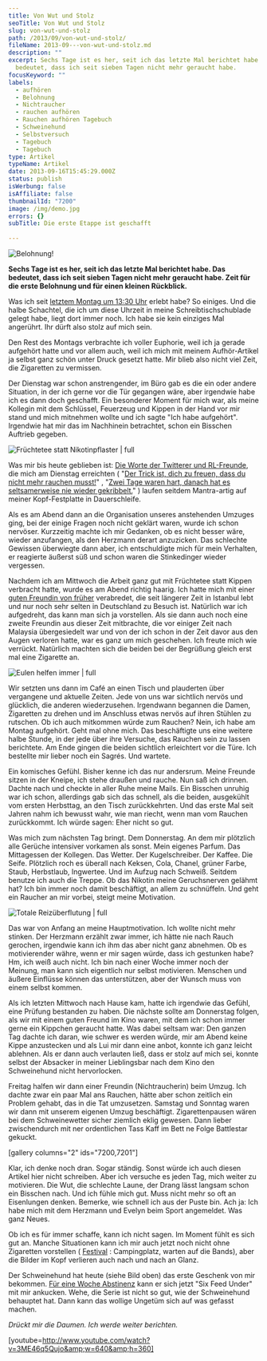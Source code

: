 ```yaml
---
title: Von Wut und Stolz
seoTitle: Von Wut und Stolz
slug: von-wut-und-stolz
path: /2013/09/von-wut-und-stolz/
fileName: 2013-09---von-wut-und-stolz.md
description: ""
excerpt: Sechs Tage ist es her, seit ich das letzte Mal berichtet habe. Das
  bedeutet, dass ich seit sieben Tagen nicht mehr geraucht habe.
focusKeyword: ""
labels:
  - aufhören
  - Belohnung
  - Nichtraucher
  - rauchen aufhören
  - Rauchen aufhören Tagebuch
  - Schweinehund
  - Selbstversuch
  - Tagebuch
  - Tagebuch
type: Artikel
typeName: Artikel
date: 2013-09-16T15:45:29.000Z
status: publish
isWerbung: false
isAffiliate: false
thumbnailId: "7200"
image: /img/demo.jpg
errors: {}
subTitle: Die erste Etappe ist geschafft
  
---
```


![Belohnung!](http://cardamonchai.files.wordpress.com/2013/09/9769518254_c7376914be_o.jpg?w=300 "Belohnung!")

**Sechs Tage ist es her, seit ich das letzte Mal berichtet habe. Das bedeutet,
dass ich seit sieben Tagen nicht mehr geraucht habe. Zeit für die erste
Belohnung und für einen kleinen Rückblick.**

Was ich seit
[letztem Montag um 13:30 Uhr](//2013/09/09/mein-pakt-mit-dem-schweinehund/)
erlebt habe? So einiges. Und die halbe Schachtel, die ich um diese Uhrzeit in
meine Schreibtischschublade gelegt habe, liegt dort immer noch. Ich habe sie
kein einziges Mal angerührt. Ihr dürft also stolz auf mich sein.

Den Rest des Montags verbrachte ich voller Euphorie, weil ich ja gerade
aufgehört hatte und vor allem auch, weil ich mich mit meinem Aufhör-Artikel ja
selbst ganz schön unter Druck gesetzt hatte. Mir blieb also nicht viel Zeit, die
Zigaretten zu vermissen.

Der Dienstag war schon anstrengender, im Büro gab es die ein oder andere
Situation, in der ich gerne vor die Tür gegangen wäre, aber irgendwie habe ich
es dann doch geschafft. Ein besonderer Moment für mich war, als meine Kollegin
mit dem Schlüssel, Feuerzeug und Kippen in der Hand vor mir stand und mich
mitnehmen wollte und ich sagte "Ich habe aufgehört". Irgendwie hat mir das im
Nachhinein betrachtet, schon ein Bisschen Auftrieb gegeben.

![Früchtetee statt Nikotinpflaster | full](http://cardamonchai.files.wordpress.com/2013/09/tc3bcren.jpg "Früchtetee statt Nikotinpflaster")

Was mir bis heute geblieben ist:
[Die Worte der Twitterer und RL-Freunde](//2013/09/10/der-trick-ist-dich-zu-freuen-dass-du-nicht-mehr-rauchen-musst/),
die mich am Dienstag erreichten (
"[Der Trick ist, dich zu freuen, dass du nicht mehr rauchen musst!](https://twitter.com/Patoempf)"
,
"[Zwei Tage waren hart, danach hat es seltsamerweise nie wieder gekribbelt.](https://twitter.com/twittschicat)"
) laufen seitdem Mantra-artig auf meiner Kopf-Festplatte in Dauerschleife.

Als es am Abend dann an die Organisation unseres anstehenden Umzuges ging, bei
der einige Fragen noch nicht geklärt waren, wurde ich schon nervöser. Kurzzeitig
machte ich mir Gedanken, ob es nicht besser wäre, wieder anzufangen, als den
Herzmann derart anzuzicken. Das schlechte Gewissen überwiegte dann aber, ich
entschuldigte mich für mein Verhalten, er reagierte äußerst süß und schon waren
die Stinkedinger wieder vergessen.

Nachdem ich am Mittwoch die Arbeit ganz gut mit Früchtetee statt Kippen
verbracht hatte, wurde es am Abend richtig haarig. Ich hatte mich mit einer
[guten Freundin von früher](//2013/06/05/istanbul-mit-anderen-augen/)
verabredet, die seit längerer Zeit in Istanbul lebt und nur noch sehr selten in
Deutschland zu Besuch ist. Natürlich war ich aufgedreht, das kann man sich ja
vorstellen. Als sie dann auch noch eine zweite Freundin aus dieser Zeit
mitbrachte, die vor einiger Zeit nach Malaysia übergesiedelt war und von der ich
schon in der Zeit davor aus den Augen verloren hatte, war es ganz um mich
geschehen. Ich freute mich wie verrückt. Natürlich machten sich die beiden bei
der Begrüßung gleich erst mal eine Zigarette an.

![Eulen helfen immer | full](http://cardamonchai.files.wordpress.com/2013/09/eulen.jpg "Eulen helfen immer")

Wir setzten uns dann im Café an einen Tisch und plauderten über vergangene und
aktuelle Zeiten. Jede von uns war sichtlich nervös und glücklich, die anderen
wiederzusehen. Irgendwann begannen die Damen, Zigaretten zu drehen und im
Anschluss etwas nervös auf ihren Stühlen zu rutschen. Ob ich auch mitkommen
würde zum Rauchen? Nein, ich habe am Montag aufgehört. Geht mal ohne mich. Das
beschäftigte uns eine weitere halbe Stunde, in der jede über ihre Versuche, das
Rauchen sein zu lassen berichtete. Am Ende gingen die beiden sichtlich
erleichtert vor die Türe. Ich bestellte mir lieber noch ein Sagrés. Und wartete.

Ein komisches Gefühl. Bisher kenne ich das nur andersrum. Meine Freunde sitzen
in der Kneipe, ich stehe draußen und rauche. Nun saß ich drinnen. Dachte nach
und checkte in aller Ruhe meine Mails. Ein Bisschen unruhig war ich schon,
allerdings gab sich das schnell, als die beiden, ausgekühlt vom ersten
Herbsttag, an den Tisch zurückkehrten. Und das erste Mal seit Jahren nahm ich
bewusst wahr, wie man riecht, wenn man vom Rauchen zurückkommt. Ich würde sagen:
Eher nicht so gut.

Was mich zum nächsten Tag bringt. Dem Donnerstag. An dem mir plötzlich alle
Gerüche intensiver vorkamen als sonst. Mein eigenes Parfum. Das Mittagessen der
Kollegen. Das Wetter. Der Kugelschreiber. Der Kaffee. Die Seife. Plötzlich roch
es überall nach Keksen, Cola, Chanel, grüner Farbe, Staub, Herbstlaub,
Ingwertee. Und im Aufzug nach Schweiß. Seitdem benutze ich auch die Treppe. Ob
das Nikotin meine Geruchsnerven gelähmt hat? Ich bin immer noch damit
beschäftigt, an allem zu schnüffeln. Und geht ein Raucher an mir vorbei, steigt
meine Motivation.

![Totale Reizüberflutung | full](http://cardamonchai.files.wordpress.com/2013/09/ikea.jpg "Totale Reizüberflutung")

Das war von Anfang an meine Hauptmotivation. Ich wollte nicht mehr stinken. Der
Herzmann erzählt zwar immer, ich hätte nie nach Rauch gerochen, irgendwie kann
ich ihm das aber nicht ganz abnehmen. Ob es motivierender währe, wenn er mir
sagen würde, dass ich gestunken habe? Hm, ich weiß auch nicht. Ich bin nach
einer Woche immer noch der Meinung, man kann sich eigentlich nur selbst
motivieren. Menschen und äußere Einflüsse können das unterstützen, aber der
Wunsch muss von einem selbst kommen.

Als ich letzten Mittwoch nach Hause kam, hatte ich irgendwie das Gefühl, eine
Prüfung bestanden zu haben. Die nächste sollte am Donnerstag folgen, als wir mit
einem guten Freund im Kino waren, mit dem ich schon immer gerne ein Kippchen
geraucht hatte. Was dabei seltsam war: Den ganzen Tag dachte ich daran, wie
schwer es werden würde, mir am Abend keine Kippe anzustecken und als Lui mir
dann eine anbot, konnte ich ganz leicht ablehnen. Als er dann auch verlauten
ließ, dass er stolz auf mich sei, konnte selbst der Absacker in meiner
Lieblingsbar nach dem Kino den Schweinehund nicht hervorlocken.

Freitag halfen wir dann einer Freundin (Nichtraucherin) beim Umzug. Ich dachte
zwar ein paar Mal ans Rauchen, hätte aber schon zeitlich ein Problem gehabt, das
in die Tat umzusetzen. Samstag und Sonntag waren wir dann mit unserem eigenen
Umzug beschäftigt. Zigarettenpausen wären bei dem Schweinewetter sicher ziemlich
eklig gewesen. Dann lieber zwischendurch mit ner ordentlichen Tass Kaff im Bett
ne Folge Battlestar gekuckt.

[gallery columns="2" ids="7200,7201"]

Klar, ich denke noch dran. Sogar ständig. Sonst würde ich auch diesen Artikel
hier nicht schreiben. Aber ich versuche es jeden Tag, mich weiter zu motivieren.
Die Wut, die schlechte Laune, der Drang lässt langsam schon ein Bisschen nach.
Und ich fühle mich gut. Muss nicht mehr so oft an Eisenlungen denken. Bemerke,
wie schnell ich aus der Puste bin. Ach ja: Ich habe mich mit dem Herzmann und
Evelyn beim Sport angemeldet. Was ganz Neues.

Ob ich es für immer schaffe, kann ich nicht sagen. Im Moment fühlt es sich gut
an. Manche Situationen kann ich mir auch jetzt noch nicht ohne Zigaretten
vorstellen ( [Festival](//2013/07/01/southside-festival-2013/) : Campingplatz,
warten auf die Bands), aber die Bilder im Kopf verlieren auch nach und nach an
Glanz.

Der Schweinehund hat heute (siehe Bild oben) das erste Geschenk von mir
bekommen.
[Für eine Woche Abstinenz](//2013/09/09/mein-pakt-mit-dem-schweinehund/) kann er
sich jetzt "Six Feed Under" mit mir ankucken. Wehe, die Serie ist nicht so gut,
wie der Schweinehund behauptet hat. Dann kann das wollige Ungetüm sich auf was
gefasst machen.

_Drückt mir die Daumen. Ich werde weiter berichten._

[youtube=http://www.youtube.com/watch?v=3ME46q5Qujo&amp;w=640&amp;h=360]

  